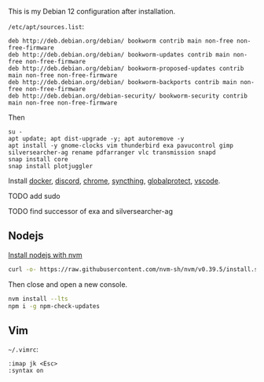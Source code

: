 This is my Debian 12 configuration after installation.


`/etc/apt/sources.list`:

```
deb http://deb.debian.org/debian/ bookworm contrib main non-free non-free-firmware
deb http://deb.debian.org/debian/ bookworm-updates contrib main non-free non-free-firmware
deb http://deb.debian.org/debian/ bookworm-proposed-updates contrib main non-free non-free-firmware
deb http://deb.debian.org/debian/ bookworm-backports contrib main non-free non-free-firmware
deb http://deb.debian.org/debian-security/ bookworm-security contrib main non-free non-free-firmware
```

Then

```
su -
apt update; apt dist-upgrade -y; apt autoremove -y
apt install -y gnome-clocks vim thunderbird exa pavucontrol gimp silversearcher-ag rename pdfarranger vlc transmission snapd
snap install core
snap install plotjuggler
```

Install [docker](https://docs.docker.com/engine/install/debian/), [discord](https://discord.com/download), [chrome](https://www.google.com/chrome/dr/download/), [syncthing](https://syncthing.net/), [globalprotect](https://github.com/yuezk/GlobalProtect-openconnect), [vscode](https://code.visualstudio.com/).

TODO add sudo

TODO find successor of exa and silversearcher-ag

## Nodejs

[Install nodejs with nvm](https://github.com/nvm-sh/nvm#install--update-script)

```bash
curl -o- https://raw.githubusercontent.com/nvm-sh/nvm/v0.39.5/install.sh | bash
```
Then close and open a new console.

```bash
nvm install --lts
npm i -g npm-check-updates
```


## Vim

`~/.vimrc`: 
```
:imap jk <Esc>
:syntax on
```



